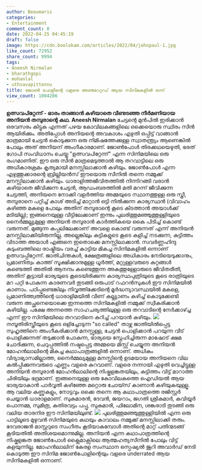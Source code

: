 ```yaml
---
author: Beaumaris
categories:
- Entertainment
comment_count: 0
date: 2022-04-25 04:45:19
draft: false
image: https://cdn.boolokam.com/articles/2022/04/johnpaul-1.jpg
like_count: 72952
share_count: 9994
tags:
- Aneesh Nirmalan
- bharathgopi
- mohanlal
- uthsavapittennu
title: ജോൺ പോളിന്റെ വളരെ അണ്ടറേറ്റഡ് ആയ സിനിമകളിൽ ഒന്ന്
view_count: 1004286
---
```


**ഉത്സവപിറ്റേന്ന് - ഭാരം താങ്ങാൻ കഴിയാതെ വീണുടഞ്ഞ നീർമണിയായ അനിയൻ തമ്പുരാന്റെ കഥ.** **Aneesh Nirmalan** ചേട്ടന്റെ മുൻപിൽ ഇരിക്കാൻ ഒരവസരം കിട്ടുക എന്നത് പഴയ കോവിലകങ്ങളിലെ ഒക്കെയൊരു സ്ഥിരം സീൻ ആയിരിക്കും. അതിപ്പോൾ അനിയന്റെ അവകാശം എഴുതി ഒപ്പിട്ട് വാങ്ങാൻ മാത്രമായി ചേട്ടൻ കൊടുക്കുന്ന ഒരു നിമിഷത്തേക്കുള്ള സ്വാതന്ത്ര്യം ആണെങ്കിൽ പോലും അത് അനിയന് അംഗീകാരമാണ്. ജോൺപോൾ തിരക്കഥയെഴുതി, ഭരത് ഗോപി സംവിധാനം ചെയ്ത "ഉത്സവപിറ്റേന്ന്" എന്ന സിനിമയിലെ ഒരു രംഗമാണിത്. ഈ ഒരു സീൻ മാത്രമെടുത്താൽ ആ തറവാട്ടിലെ ഒരു അധികാരക്രമം കൃത്യമായി മനസ്സിലാക്കാൻ കഴിയും. ജോൺപോൾ എന്ന എഴുത്തുക്കാരന്റെ ബ്രില്ലിയൻസ് ഈയൊരു സീനിൽ തന്നെ നമ്മുക്ക് മനസ്സിലാക്കാൻ കഴിയും. ധാരാളിത്തജീവിതത്തിൽ നിന്നിറങ്ങി വരാൻ കഴിയാതെ ജീവിക്കുന്ന ചേട്ടൻ, ആഡംബരത്തിൽ മതി മറന്ന് ജീവിക്കുന്ന ചേട്ടത്തി, അനിയനെ നോക്കി വളർത്തിയ അമ്മയുടെ സ്ഥാനത്തുള്ള ഒരു സ്ത്രീ, തമ്പുരാനെ പറ്റിച്ച് കാശ് അടിച്ച് മാറ്റാൻ ഒട്ടി നിൽക്കുന്ന കാര്യസ്ഥൻ (വിവാഹം കഴിഞ്ഞ മകളെ പോലും അതിന് തമ്പുരാന്റെ കൂടെ കിടത്താൻ അയാൾക്ക്‌ മടിയില്ല); ഇങ്ങനെയുള്ള വീട്ടിലേക്കാണ് ഇന്നും പുലരിത്തൂമഞ്ഞുത്തുള്ളിയുടെ നൈർമ്മല്ല്യമുള്ള അനിയൻ തമ്പുരാൻ കാർത്തികയെ കൈ പിടിച്ച് കൊണ്ട് വരുന്നത്. മുങ്ങുന്ന കപ്പലിലേക്കാണ് അവളെ കൊണ്ട് വരുന്നത് എന്ന് അനിയൻ മനസ്സിലാക്കിയിരുന്നില്ല. അല്ലെങ്കിലും കുട്ടികളുടെ കൂടെ കളിച്ച് നടക്കുന്ന, കുട്ടിത്തം വിടാത്ത അയാൾ എങ്ങനെ ഇതൊക്കെ മനസ്സിലാക്കാൻ. സവർണ്ണഹിന്ദു കുടുംബത്തിലെ രാഷ്ട്രീയം വരച്ച് കാട്ടിയ മികച്ച സിനിമകളിൽ ഒന്നാണ് ഉത്സവപ്പിറ്റേന്ന്. ജാതിചിന്തകൾ, ക്ഷേത്രങ്ങളിലെ അധികാരം നേടിയെടുക്കാനും, പ്രമാണിത്വം കാത്ത് സൂക്ഷിക്കാനുമുള്ള ധൂർത്ത്, മറ്റുള്ളവരുടെ കുറ്റങ്ങൾ കണ്ടെത്തി അതിൽ ആനന്ദം കണ്ടെത്തുന്ന അകത്തുള്ളോരുടെ ജീവിതരീതി, അതിന് കൂട്ടായി ഭാര്യയുടെ കൂടെയിരിക്കുന്ന കാര്യസ്ഥപുത്രിയുടെ കൂടെ രാത്രിയുടെ മറ പറ്റി പോകുന്ന കാരണവർ തുടങ്ങി ഒരുപാട് റഫറൻസുകൾ ഈ സിനിമയിൽ കാണാം. പഠിപ്പുണ്ടെങ്കിലും നിവൃത്തിക്കേടിന്റെ മൂർദ്ധന്യാവസ്ഥയിൽ മകളെ, പ്രമാണിത്ത്വത്തിന്റെ ധാരാളിമയിൽ വീണ് കല്ല്യാണം കഴിച്ച് കൊടുക്കേണ്ടി വരുന്ന അച്ഛനെയൊക്കെ ഇന്നത്തെ സിനിമകളിൽ നമ്മുക്ക് സ്വീകരിക്കാൻ കഴിയില്ല. പക്ഷേ അന്നത്തെ സാഹചര്യത്തിലുള്ള ഒരു തറവാടിന്റെ നേർക്കാഴ്ച്ച എന്ന് ഈ സിനിമയിലെ തറവാടിനെ കുറിച്ച് പറയാൻ കഴിയും. ![](https://cdn.boolokam.com/articles/2022/04/johnpaul-1.jpg)നമ്പൂതിരിസ്ത്രീയുടെ കൂടെ ഒളിച്ചോടുന്ന "so called" താഴ്ന്ന ജാതിയിൽപ്പെട്ട സുഹൃത്തിനെ അംഗീകരിക്കാൻ മനസ്സുള്ള, ചേട്ടൻ പൊളിക്കാൻ പറയുന്ന വീട് പൊളിക്കുന്നത് തടുക്കാൻ പോകുന്ന, ഭാര്യയെ സ്നേഹിച്ചിരുന്ന മാഷോട് ക്ഷമ ചോദിക്കുന്ന, ചെറുപ്പത്തിൽ നഷ്ടപ്പെട്ട അമ്മയെ മിസ്സ്‌ ചെയ്യുന്ന അനിയൻ മോഹൻലാലിന്റെ മികച്ച കഥാപാത്രങ്ങളിൽ ഒന്നാണ്. അധികം വിദ്യാഭ്യാസമില്ലാത്ത, നൈർമ്മല്യമുള്ള മനസ്സിന്റെ ഉടമയായ അനിയനെ വില കൽപ്പിക്കുന്നവരുടെ എണ്ണം വളരെ കുറവാണ്. വളരെ നന്നായി എഴുതി വെച്ചിട്ടുള്ള അനിയൻ തമ്പുരാൻ മോഹൻലാലിന്റെ നിഷ്കളങ്കതയിലും, കുട്ടിത്തം വിട്ട് മാറാത്ത ചിരിയിലും ഭദ്രമാണ്. ഇങ്ങനെയുള്ള ഒരു കോവിലകത്തെ ഐഡിയൽ ആയ ഭാര്യയാകാൻ പാർവ്വതി കഴിഞ്ഞേ മറ്റൊരു ചോയ്സ് കാണാൻ കഴിയുകയുള്ളൂ. ആ വലിയ കണ്ണുകളും, നോട്ടവും ഒക്കെ തന്നെ ആ കഥാപാത്രത്തെ രജിസ്റ്റർ ചെയ്യാൻ ധാരാളമാണ്. സുകുമാരൻ, ദേവൻ, ജയറാം, ജഗതി ശ്രീകുമാർ, കവിയൂർ പൊന്നമ്മ, സുമിത്ര, കുതിരവട്ടം പപ്പു, സുകുമാരി, ഫിലോമിന, ശങ്കരാടി തുടങ്ങി ഒരു വലിയ താരനിര ഈ സിനിമയിലുണ്ട്. ![](https://cdn.boolokam.com/articles/2022/04/fefefe-1.jpg) പുലരിത്തൂമഞ്ഞുത്തുള്ളിയിൽ എന്ന ഒരു പാട്ടിലൂടെ മുഴുവൻ സിനിമയുടെ കഥയും കാവാലം നമ്മുക്ക് മനസ്സിലാക്കി തരും. ദേവരാജൻ മാസ്റ്ററുടെ സംഗീതം കൂടിയാകുമ്പോൾ അതിന്റെ മാറ്റ് പതിന്മടങ്ങ് കൂടിയതിൽ അതിശയമൊന്നുമില്ല. അനിയൻ എന്ന കഥാപാത്രത്തിന്റെ നിഷ്കളങ്കത ജോൺപോൾ ക്ലൈമാക്സിലെ ആത്മഹത്യസീനിൽ പോലും വിട്ട് കളയുന്നില്ല. മോഹൻലാലിന് കേരള സംസ്ഥാന സ്പെഷ്യൽ ജൂറി അവാർഡ് നേടി കൊടുത്ത ഈ സിനിമ ജോൺപോളിന്റെയും വളരെ underrated ആയ സിനിമകളിൽ ഒന്നാണ്.